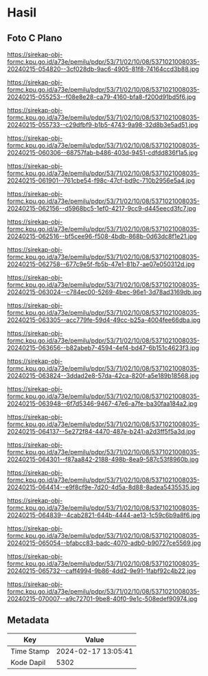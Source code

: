 # Hasil

## Foto C Plano

https://sirekap-obj-formc.kpu.go.id/a73e/pemilu/pdpr/53/71/02/10/08/5371021008035-20240215-054820--3cf028db-9ac6-4905-81f8-74164ccd3b88.jpg

https://sirekap-obj-formc.kpu.go.id/a73e/pemilu/pdpr/53/71/02/10/08/5371021008035-20240215-055253--f08e8e28-ca79-4160-bfa8-f200d91bd5f6.jpg

https://sirekap-obj-formc.kpu.go.id/a73e/pemilu/pdpr/53/71/02/10/08/5371021008035-20240215-055733--c29dfbf9-b1b5-4743-9a98-32d8b3e5ad51.jpg

https://sirekap-obj-formc.kpu.go.id/a73e/pemilu/pdpr/53/71/02/10/08/5371021008035-20240215-060306--68757fab-b486-403d-9451-cdfdd836f1a5.jpg

https://sirekap-obj-formc.kpu.go.id/a73e/pemilu/pdpr/53/71/02/10/08/5371021008035-20240215-061901--761cbe54-f98c-47cf-bd9c-710b2956e5a4.jpg

https://sirekap-obj-formc.kpu.go.id/a73e/pemilu/pdpr/53/71/02/10/08/5371021008035-20240215-062156--d5968bc5-1ef0-4217-9cc9-d445eecd3fc7.jpg

https://sirekap-obj-formc.kpu.go.id/a73e/pemilu/pdpr/53/71/02/10/08/5371021008035-20240215-062516--bf5cee96-f508-4bdb-868b-0d63dc8f1e21.jpg

https://sirekap-obj-formc.kpu.go.id/a73e/pemilu/pdpr/53/71/02/10/08/5371021008035-20240215-062758--677c9e5f-fb5b-47e1-81b7-ae07e050312d.jpg

https://sirekap-obj-formc.kpu.go.id/a73e/pemilu/pdpr/53/71/02/10/08/5371021008035-20240215-063024--c784ec00-5269-4bec-96e1-3d78ad3169db.jpg

https://sirekap-obj-formc.kpu.go.id/a73e/pemilu/pdpr/53/71/02/10/08/5371021008035-20240215-063305--acc779fe-59d4-49cc-b25a-4004fee66dba.jpg

https://sirekap-obj-formc.kpu.go.id/a73e/pemilu/pdpr/53/71/02/10/08/5371021008035-20240215-063656--b82abeb7-4594-4ef4-bd47-6b151c4623f3.jpg

https://sirekap-obj-formc.kpu.go.id/a73e/pemilu/pdpr/53/71/02/10/08/5371021008035-20240215-063824--3ddad2e8-57da-42ca-820f-a5e189b18568.jpg

https://sirekap-obj-formc.kpu.go.id/a73e/pemilu/pdpr/53/71/02/10/08/5371021008035-20240215-063948--6f7d5346-9467-47e6-a7fe-ba30faa184a2.jpg

https://sirekap-obj-formc.kpu.go.id/a73e/pemilu/pdpr/53/71/02/10/08/5371021008035-20240215-064137--5e272f84-4470-487e-b241-a2d3ff5f5a3d.jpg

https://sirekap-obj-formc.kpu.go.id/a73e/pemilu/pdpr/53/71/02/10/08/5371021008035-20240215-064301--f87aa842-2188-498b-8ea9-587c53f8960b.jpg

https://sirekap-obj-formc.kpu.go.id/a73e/pemilu/pdpr/53/71/02/10/08/5371021008035-20240215-064414--e9f8cf9e-7d20-4d5a-8d88-8adea5435535.jpg

https://sirekap-obj-formc.kpu.go.id/a73e/pemilu/pdpr/53/71/02/10/08/5371021008035-20240215-064839--4cab2821-644b-4444-ae13-1c59c6b9a8f6.jpg

https://sirekap-obj-formc.kpu.go.id/a73e/pemilu/pdpr/53/71/02/10/08/5371021008035-20240215-065054--bfabcc83-badc-4070-adb0-b90727ce5569.jpg

https://sirekap-obj-formc.kpu.go.id/a73e/pemilu/pdpr/53/71/02/10/08/5371021008035-20240215-065732--caff4994-9b86-4dd2-9e91-1fabf92c4b22.jpg

https://sirekap-obj-formc.kpu.go.id/a73e/pemilu/pdpr/53/71/02/10/08/5371021008035-20240215-070007--a9c72701-9be8-40f0-9e1c-508edef90974.jpg


## Metadata

| Key        | Value               |
| ---------- | ------------------- |
| Time Stamp | 2024-02-17 13:05:41 |
| Kode Dapil | 5302                |




